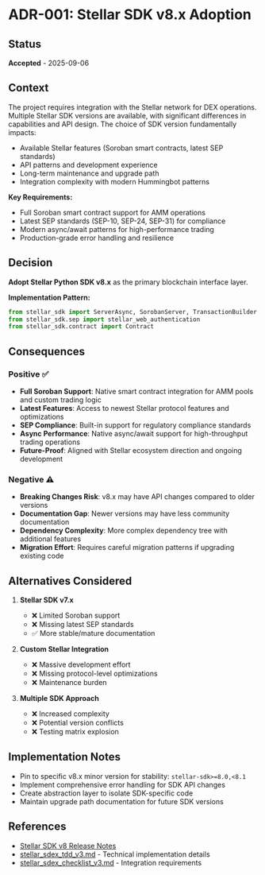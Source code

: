 # ADR-001: Stellar SDK v8.x Adoption

## Status
**Accepted** - 2025-09-06

## Context
The project requires integration with the Stellar network for DEX operations. Multiple Stellar SDK versions are available, with significant differences in capabilities and API design. The choice of SDK version fundamentally impacts:

- Available Stellar features (Soroban smart contracts, latest SEP standards)
- API patterns and development experience
- Long-term maintenance and upgrade path
- Integration complexity with modern Hummingbot patterns

**Key Requirements:**
- Full Soroban smart contract support for AMM operations
- Latest SEP standards (SEP-10, SEP-24, SEP-31) for compliance
- Modern async/await patterns for high-performance trading
- Production-grade error handling and resilience

## Decision
**Adopt Stellar Python SDK v8.x** as the primary blockchain interface layer.

**Implementation Pattern:**
```python
from stellar_sdk import ServerAsync, SorobanServer, TransactionBuilder
from stellar_sdk.sep import stellar_web_authentication
from stellar_sdk.contract import Contract
```

## Consequences

### Positive ✅
- **Full Soroban Support**: Native smart contract integration for AMM pools and custom trading logic
- **Latest Features**: Access to newest Stellar protocol features and optimizations
- **SEP Compliance**: Built-in support for regulatory compliance standards
- **Async Performance**: Native async/await support for high-throughput trading operations
- **Future-Proof**: Aligned with Stellar ecosystem direction and ongoing development

### Negative ⚠️
- **Breaking Changes Risk**: v8.x may have API changes compared to older versions
- **Documentation Gap**: Newer versions may have less community documentation
- **Dependency Complexity**: More complex dependency tree with additional features
- **Migration Effort**: Requires careful migration patterns if upgrading existing code

## Alternatives Considered

1. **Stellar SDK v7.x** 
   - ❌ Limited Soroban support
   - ❌ Missing latest SEP standards
   - ✅ More stable/mature documentation

2. **Custom Stellar Integration**
   - ❌ Massive development effort
   - ❌ Missing protocol-level optimizations
   - ❌ Maintenance burden

3. **Multiple SDK Approach**
   - ❌ Increased complexity
   - ❌ Potential version conflicts
   - ❌ Testing matrix explosion

## Implementation Notes
- Pin to specific v8.x minor version for stability: `stellar-sdk>=8.0,<8.1`
- Implement comprehensive error handling for SDK API changes
- Create abstraction layer to isolate SDK-specific code
- Maintain upgrade path documentation for future SDK versions

## References
- [Stellar SDK v8 Release Notes](https://stellar-sdk.readthedocs.io/)
- [stellar_sdex_tdd_v3.md](../../stellar_sdex_tdd_v3.md) - Technical implementation details
- [stellar_sdex_checklist_v3.md](../../stellar_sdex_checklist_v3.md) - Integration requirements